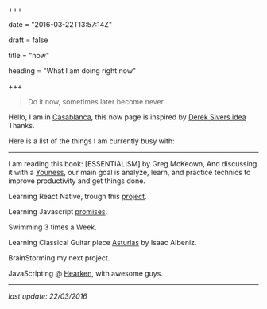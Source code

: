 +++

date = "2016-03-22T13:57:14Z"

draft = false

title = "now"

heading = "What I am doing right now"

+++

>Do it now, sometimes later become never.

Hello, I am in [Casablanca](#), this now page is inspired by [Derek Sivers idea](http://sivers.org/nowff) Thanks.

Here is a list of the things I am currently busy with:

<!--
`last update: 22/03/2016`
-->
___

I am reading this book: [ESSENTIALISM] by Greg McKeown, And discussing it with a [Youness](https://twitter.com/YounesMouaddib), our main goal is analyze, learn, and practice technics to improve productivity and get things done.

Learning React Native, trough this [project](https://github.com/elhoucine/PropertyFinder).

Learning Javascript [promises](https://www.udacity.com/course/javascript-promises--ud898).

Swimming 3 times a Week.

Learning Classical Guitar piece [Asturias](https://www.youtube.com/watch?v=oEfFbuT3I6A) by Isaac Albeniz.

BrainStorming my next project.

JavaScripting @ [Hearken](http://hearken.io), with awesome guys.

___

*last update: 22/03/2016*

<!--
___

My progress report, inspired by [Seth Godin](http://sethgodin.typepad.com/seths_blog/2015/11/your-progress-report.html).

## the difficult questions that remain unanswered

## the long-term goals where you don’t feel like progress is being made

## risky, generous acts that worked

## Even more important: All the things that aren't on your list, but could be.

-->
